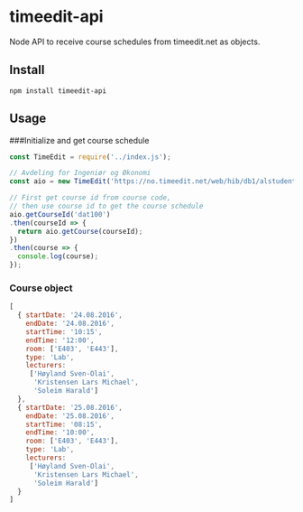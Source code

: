# timeedit-api
Node API to receive course schedules from timeedit.net as objects.

## Install

    npm install timeedit-api

## Usage
###Initialize and get course schedule
```javascript
const TimeEdit = require('../index.js');

// Avdeling for Ingeniør og Økonomi
const aio = new TimeEdit('https://no.timeedit.net/web/hib/db1/alstudent/');

// First get course id from course code,
// then use course id to get the course schedule
aio.getCourseId('dat100')
.then(courseId => {
  return aio.getCourse(courseId);
})
.then(course => {
  console.log(course);
});
```

### Course object
```javascript
[
  { startDate: '24.08.2016',
    endDate: '24.08.2016',
    startTime: '10:15',
    endTime: '12:00',
    room: ['E403', 'E443'],
    type: 'Lab',
    lecturers:
     ['Høyland Sven-Olai',
      'Kristensen Lars Michael',
      'Soleim Harald']
  },
  { startDate: '25.08.2016',
    endDate: '25.08.2016',
    startTime: '08:15',
    endTime: '10:00',
    room: ['E403', 'E443'],
    type: 'Lab',
    lecturers:
     ['Høyland Sven-Olai',
      'Kristensen Lars Michael',
      'Soleim Harald']
  }
]
```
